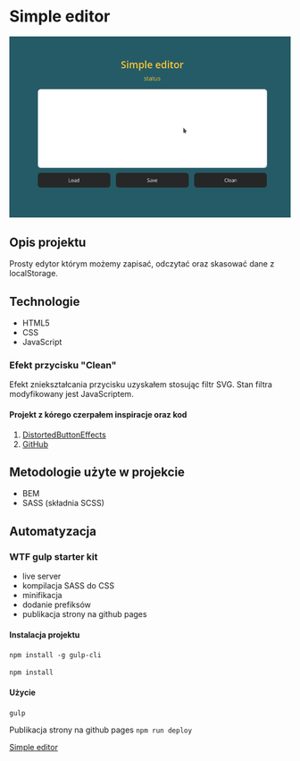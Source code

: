 # Simple editor
![simple editor](gh/screenshot.png)
## Opis projektu
Prosty edytor którym możemy zapisać, odczytać oraz skasować dane z localStorage.
## Technologie
- HTML5
- CSS
- JavaScript
### Efekt przycisku "Clean"
Efekt zniekształcania przycisku uzyskałem stosując filtr SVG. Stan filtra modyfikowany jest JavaScriptem.
#### Projekt z kórego czerpałem inspiracje oraz kod
1. [DistortedButtonEffects](https://tympanus.net/codrops/2016/05/11/distorted-button-effects-with-svg-filters/)
2. [GitHub](https://github.com/codrops/DistortedButtonEffects/)
## Metodologie użyte w projekcie
- BEM
- SASS (składnia SCSS)
## Automatyzacja
### WTF gulp starter kit
- live server
- kompilacja SASS do CSS
- minifikacja
- dodanie prefiksów
- publikacja strony na github pages
#### Instalacja projektu

`npm install -g gulp-cli`

`npm install`

#### Użycie

`gulp`

Publikacja strony na github pages `npm run deploy`

[Simple editor](https://andrzej-jablonski-project.github.io/simple-editor/)


